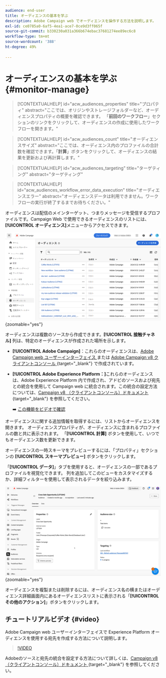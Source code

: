 ```yaml
---
audience: end-user
title: オーディエンスの基本を学ぶ
description: Adobe Campaign web でオーディエンスを操作する方法を説明します。
exl-id: ce0785a0-6af5-4ea1-ace7-0ce9d3ff065f
source-git-commit: b330230a031a366b674ebac37681274ee89ec6c8
workflow-type: tm+mt
source-wordcount: '388'
ht-degree: 49%

---
```


# オーディエンスの基本を学ぶ {#monitor-manage}

>[!CONTEXTUALHELP]
>id="acw_audiences_properties"
>title="プロパティ"
>abstract="ここでは、オリジンやストレージフォルダーなど、オーディエンスプロパティの概要を確認できます。 「**前回のワークフロー**」セクションのリンクをクリックして、オーディエンスの作成に使用したワークフローを開きます。"

>[!CONTEXTUALHELP]
>id="acw_audiences_count"
>title="オーディエンスサイズ"
>abstract="ここでは、オーディエンス内のプロファイルの合計数を確認できます。「**計算**」ボタンをクリックして、オーディエンスの結果を更新および再計算します。"

>[!CONTEXTUALHELP]
>id="acw_audiences_targeting"
>title="ターゲティング"
>abstract="ターゲティング"

>[!CONTEXTUALHELP]
>id="acw_audiences_workflow_error_data_execution"
>title="オーディエンスエラー"
>abstract="オーディエンスデータは利用できません。ワークフローの実行が終了するまでお待ちください。"

オーディエンスは配信のメインターゲット、つまりメッセージを受信するプロファイルです。Campaign Web で使用できるオーディエンスのリストには、**[!UICONTROL オーディエンス]**&#x200B;メニューからアクセスできます。

![Campaign Web で使用可能なオーディエンスのリストを示すスクリーンショット。](assets/audiences-list.png){zoomable="yes"}

オーディエンスは複数のソースから作成できます。**[!UICONTROL 接触チャネル]** 列は、特定のオーディエンスが作成された場所を示します。

* **[!UICONTROL Adobe Campaign]**：これらのオーディエンスは、[Adobe Campaign web ユーザーインターフェイス ](create-audience.md) または [Adobe Campaign v8 クライアントコンソール ](https://experienceleague.adobe.com/docs/campaign/campaign-v8/audience/create-audiences/create-audiences.html?lang=ja){target="_blank"} で作成されています。

* **[!UICONTROL Adobe Experience Platform：]**&#x200B;これらのオーディエンスは、Adobe Experience Platform 内で作成され、アドビのソースおよび宛先との統合を使用して Campaign web に統合されます。この統合の設定方法については、[Campaign v8 （クライアントコンソール）ドキュメント ](https://experienceleague.adobe.com/docs/campaign/campaign-v8/connect/ac-aep/ac-aep.html?lang=ja){target="_blank"} を参照してください。

  ➡️ [この機能をビデオで確認](#video)

オーディエンスに関する追加情報を取得するには、リストからオーディエンスを開きます。 オーディエンスプロパティが、オーディエンスに含まれるプロファイルの数と共に表示されます。 「**[!UICONTROL 計算]** ボタンを使用して、いつでもオーディエンス数を更新できます。

オーディエンスの一時スキーマをプレビューするには、「プロパティ」セクションの **[!UICONTROL スキーマプレビュー]** ボタンをクリックします。

「**[!UICONTROL データ]**」タブを使用すると、オーディエンスの一部であるプロファイルを視覚化できます。 列を追加してこのビューをカスタマイズするか、詳細フィルターを使用して表示されるデータを絞り込みます。

![ プロファイルやカスタマイズオプションなど、オーディエンスの詳細を示すスクリーンショット。](assets/audiences-details.png){zoomable="yes"}

オーディエンスを複製または削除するには、オーディエンス名の横またはオーディエンス詳細画面内にあるオーディエンスリストに表示される「**[!UICONTROL その他のアクション]**」ボタンをクリックします。

## チュートリアルビデオ {#video}

Adobe Campaign web ユーザーインターフェイスで Experience Platform オーディエンスを使用する宛先を作成する方法について説明します。

>[!VIDEO](https://video.tv.adobe.com/v/3427635?quality=12)

Adobeのソースと宛先の統合を設定する方法について詳しくは、[Campaign v8 （クライアントコンソール）ドキュメント ](https://experienceleague.adobe.com/docs/campaign/campaign-v8/connect/ac-aep/ac-aep.html?lang=ja){target="_blank"} を参照してください。